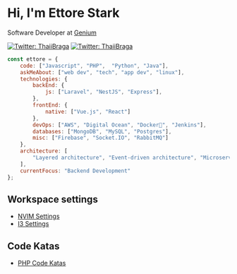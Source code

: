
# Hi, I'm Ettore Stark
Software Developer at [Genium](https://genium.io)

[![Twitter: ThaiiBraga](https://img.shields.io/badge/linkedin-%230077B5.svg?style=for-the-badge&logo=linkedin&logoColor=white)](https://www.linkedin.com/in/ettorestark/)
[![Twitter: ThaiiBraga](https://img.shields.io/badge/ettorestark-%23E4405F.svg?style=for-the-badge&logo=Instagram&logoColor=white)](https://www.instagram.com/ettorestark/)



```javascript
const ettore = {
    code: ["Javascript", "PHP",  "Python", "Java"],
    askMeAbout: ["web dev", "tech", "app dev", "linux"],
    technologies: {
        backEnd: {
            js: ["Laravel", "NestJS", "Express"],
        },
        frontEnd: {
            native: ["Vue.js", "React"]
        },
        devOps: ["AWS", "Digital Ocean", "Docker🐳", "Jenkins"],
        databases: ["MongoDB", "MySQL", "Postgres"],
        misc: ["Firebase", "Socket.IO", "RabbitMQ"]
    },
    architecture: [
	    "Layered architecture", "Event-driven architecture", "Microservices architecture" 
    ],
    currentFocus: "Backend Development"
};
```

## Workspace settings
- [NVIM Settings](https://github.com/ettorestark/nvim-settings)
- [I3 Settings]()

## Code Katas
- [PHP Code Katas](https://github.com/ettorestark?tab=repositories&q=php+design+pattern&type=&language=&sort=)

